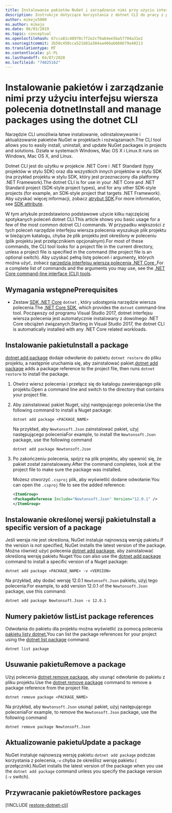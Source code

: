 ```yaml
---
title: Instalowanie pakietów NuGet i zarządzanie nimi przy użyciu interfejsu wiersza polecenia dotnet
description: Instrukcje dotyczące korzystania z dotnet CLI do pracy z pakietami NuGet.
author: mikejo5000
ms.author: mikejo
ms.date: 06/03/2019
ms.topic: conceptual
ms.openlocfilehash: 67cca81c48970c7f2e2cf0a64ee5ba57704a31e2
ms.sourcegitcommit: 2b50c450cca521681a384aa466ab666679a40213
ms.translationtype: MT
ms.contentlocale: pl-PL
ms.lasthandoff: 04/07/2020
ms.locfileid: "74825162"
---
```

# <a name="install-and-manage-packages-using-the-dotnet-cli"></a><span data-ttu-id="1e021-103">Instalowanie pakietów i zarządzanie nimi przy użyciu interfejsu wiersza polecenia dotnet</span><span class="sxs-lookup"><span data-stu-id="1e021-103">Install and manage packages using the dotnet CLI</span></span>

<span data-ttu-id="1e021-104">Narzędzie CLI umożliwia łatwe instalowanie, odinstalowywanie i aktualizowanie pakietów NuGet w projektach i rozwiązaniach.</span><span class="sxs-lookup"><span data-stu-id="1e021-104">The CLI tool allows you to easily install, uninstall, and update NuGet packages in projects and solutions.</span></span> <span data-ttu-id="1e021-105">Działa w systemach Windows, Mac OS X i Linux.</span><span class="sxs-lookup"><span data-stu-id="1e021-105">It runs on Windows, Mac OS X, and Linux.</span></span>

<span data-ttu-id="1e021-106">Dotnet CLI jest do użytku w projekcie .NET Core i .NET Standard (typy projektów w stylu SDK) oraz dla wszystkich innych projektów w stylu SDK (na przykład projektu w stylu SDK, który jest przeznaczony dla platformy .NET Framework).</span><span class="sxs-lookup"><span data-stu-id="1e021-106">The dotnet CLI is for use in your .NET Core and .NET Standard project (SDK-style project types), and for any other SDK-style projects (for example, an SDK-style project that targets .NET Framework).</span></span> <span data-ttu-id="1e021-107">Aby uzyskać więcej informacji, zobacz [atrybut SDK](/dotnet/core/tools/csproj#additions).</span><span class="sxs-lookup"><span data-stu-id="1e021-107">For more information, see [SDK attribute](/dotnet/core/tools/csproj#additions).</span></span>

<span data-ttu-id="1e021-108">W tym artykule przedstawiono podstawowe użycie kilku najczęściej spotykanych poleceń dotnet CLI.</span><span class="sxs-lookup"><span data-stu-id="1e021-108">This article shows you basic usage for a few of the most common dotnet CLI commands.</span></span> <span data-ttu-id="1e021-109">W przypadku większości z tych poleceń narzędzie interfejsu wiersza polecenia wyszukuje plik projektu w bieżącym katalogu, chyba że plik projektu jest określony w poleceniu (plik projektu jest przełącznikiem opcjonalnym).</span><span class="sxs-lookup"><span data-stu-id="1e021-109">For most of these commands, the CLI tool looks for a project file in the current directory, unless a project file is specified in the command (the project file is an optional switch).</span></span> <span data-ttu-id="1e021-110">Aby uzyskać pełną listę poleceń i argumenty, których można użyć, zobacz [narzędzia interfejsu wiersza polecenia .NET Core .](../reference/dotnet-commands.md)</span><span class="sxs-lookup"><span data-stu-id="1e021-110">For a complete list of commands and the arguments you may use, see the [.NET Core command-line interface (CLI) tools](../reference/dotnet-commands.md).</span></span>

## <a name="prerequisites"></a><span data-ttu-id="1e021-111">Wymagania wstępne</span><span class="sxs-lookup"><span data-stu-id="1e021-111">Prerequisites</span></span>

- <span data-ttu-id="1e021-112">Zestaw [SDK .NET Core](https://www.microsoft.com/net/download/) `dotnet` , który udostępnia narzędzie wiersza polecenia.</span><span class="sxs-lookup"><span data-stu-id="1e021-112">The [.NET Core SDK](https://www.microsoft.com/net/download/), which provides the `dotnet` command-line tool.</span></span> <span data-ttu-id="1e021-113">Począwszy od programu Visual Studio 2017, dotnet interfejsu wiersza polecenia jest automatycznie instalowany z dowolnego .NET Core obciążeń związanych.</span><span class="sxs-lookup"><span data-stu-id="1e021-113">Starting in Visual Studio 2017, the dotnet CLI is automatically installed with any .NET Core related workloads.</span></span>

## <a name="install-a-package"></a><span data-ttu-id="1e021-114">Instalowanie pakietu</span><span class="sxs-lookup"><span data-stu-id="1e021-114">Install a package</span></span>

<span data-ttu-id="1e021-115">[dotnet add package](/dotnet/core/tools/dotnet-add-package?tabs=netcore2x) dodaje odwołanie do pakietu `dotnet restore` do pliku projektu, a następnie uruchamia się, aby zainstalować pakiet.</span><span class="sxs-lookup"><span data-stu-id="1e021-115">[dotnet add package](/dotnet/core/tools/dotnet-add-package?tabs=netcore2x) adds a package reference to the project file, then runs `dotnet restore` to install the package.</span></span>

1. <span data-ttu-id="1e021-116">Otwórz wiersz polecenia i przełącz się do katalogu zawierającego plik projektu.</span><span class="sxs-lookup"><span data-stu-id="1e021-116">Open a command line and switch to the directory that contains your project file.</span></span>

2. <span data-ttu-id="1e021-117">Aby zainstalować pakiet Nuget, użyj następującego polecenia:</span><span class="sxs-lookup"><span data-stu-id="1e021-117">Use the following command to install a Nuget package:</span></span>

    ```dotnetcli
    dotnet add package <PACKAGE_NAME>
    ```

    <span data-ttu-id="1e021-118">Na przykład, aby `Newtonsoft.Json` zainstalować pakiet, użyj następującego polecenia</span><span class="sxs-lookup"><span data-stu-id="1e021-118">For example, to install the `Newtonsoft.Json` package, use the following command</span></span>

    ```dotnetcli
    dotnet add package Newtonsoft.Json
    ```

3. <span data-ttu-id="1e021-119">Po zakończeniu polecenia, spójrz na plik projektu, aby upewnić się, że pakiet został zainstalowany.</span><span class="sxs-lookup"><span data-stu-id="1e021-119">After the command completes, look at the project file to make sure the package was installed.</span></span>

   <span data-ttu-id="1e021-120">Możesz otworzyć `.csproj` plik, aby wyświetlić dodane odwołanie:</span><span class="sxs-lookup"><span data-stu-id="1e021-120">You can open the `.csproj` file to see the added reference:</span></span>

    ```xml
   <ItemGroup>
    <PackageReference Include="Newtonsoft.Json" Version="12.0.1" />
   </ItemGroup>
    ```

## <a name="install-a-specific-version-of-a-package"></a><span data-ttu-id="1e021-121">Instalowanie określonej wersji pakietu</span><span class="sxs-lookup"><span data-stu-id="1e021-121">Install a specific version of a package</span></span>

<span data-ttu-id="1e021-122">Jeśli wersja nie jest określona, NuGet instaluje najnowszą wersję pakietu.</span><span class="sxs-lookup"><span data-stu-id="1e021-122">If the version is not specified, NuGet installs the latest version of the package.</span></span> <span data-ttu-id="1e021-123">Można również użyć polecenia [dotnet add package,](/dotnet/core/tools/dotnet-add-package?tabs=netcore2x) aby zainstalować określoną wersję pakietu Nuget:</span><span class="sxs-lookup"><span data-stu-id="1e021-123">You can also use the [dotnet add package](/dotnet/core/tools/dotnet-add-package?tabs=netcore2x) command to install a specific version of a Nuget package:</span></span>

```dotnetcli
dotnet add package <PACKAGE_NAME> -v <VERSION>
```

<span data-ttu-id="1e021-124">Na przykład, aby dodać wersję 12.0.1 `Newtonsoft.Json` pakietu, użyj tego polecenia:</span><span class="sxs-lookup"><span data-stu-id="1e021-124">For example, to add version 12.0.1 of the `Newtonsoft.Json` package, use this command:</span></span>

```dotnetcli
dotnet add package Newtonsoft.Json -v 12.0.1
```

## <a name="list-package-references"></a><span data-ttu-id="1e021-125">Numery pakietów list</span><span class="sxs-lookup"><span data-stu-id="1e021-125">List package references</span></span>

<span data-ttu-id="1e021-126">Odwołania do pakietu dla projektu można wyświetlić za pomocą polecenia [pakietu listy dotnet.](/dotnet/core/tools/dotnet-list-package?tabs=netcore2x)</span><span class="sxs-lookup"><span data-stu-id="1e021-126">You can list the package references for your project using the [dotnet list package](/dotnet/core/tools/dotnet-list-package?tabs=netcore2x) command.</span></span>

```dotnetcli
dotnet list package
```

## <a name="remove-a-package"></a><span data-ttu-id="1e021-127">Usuwanie pakietu</span><span class="sxs-lookup"><span data-stu-id="1e021-127">Remove a package</span></span>

<span data-ttu-id="1e021-128">Użyj polecenia [dotnet remove package,](/dotnet/core/tools/dotnet-remove-package?tabs=netcore2x) aby usunąć odwołanie do pakietu z pliku projektu.</span><span class="sxs-lookup"><span data-stu-id="1e021-128">Use the [dotnet remove package](/dotnet/core/tools/dotnet-remove-package?tabs=netcore2x) command to remove a package reference from the project file.</span></span>

```dotnetcli
dotnet remove package <PACKAGE_NAME>
```

<span data-ttu-id="1e021-129">Na przykład, aby `Newtonsoft.Json` usunąć pakiet, użyj następującego polecenia</span><span class="sxs-lookup"><span data-stu-id="1e021-129">For example, to remove the `Newtonsoft.Json` package, use the following command</span></span>

```dotnetcli
dotnet remove package Newtonsoft.Json
```

## <a name="update-a-package"></a><span data-ttu-id="1e021-130">Aktualizowanie pakietu</span><span class="sxs-lookup"><span data-stu-id="1e021-130">Update a package</span></span>

<span data-ttu-id="1e021-131">NuGet instaluje najnowszą wersję pakietu `dotnet add package` podczas korzystania z polecenia,`-v` chyba że określisz wersję pakietu ( przełącznik).</span><span class="sxs-lookup"><span data-stu-id="1e021-131">NuGet installs the latest version of the package when you use the `dotnet add package` command unless you specify the package version (`-v` switch).</span></span>

## <a name="restore-packages"></a><span data-ttu-id="1e021-132">Przywracanie pakietów</span><span class="sxs-lookup"><span data-stu-id="1e021-132">Restore packages</span></span>

[!INCLUDE [restore-dotnet-cli](includes/restore-dotnet-cli.md)]
